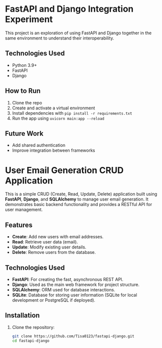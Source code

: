 # FastAPI and Django Integration Experiment

This project is an exploration of using FastAPI and Django together in the same environment to understand their interoperability.

## Technologies Used
- Python 3.9+
- FastAPI
- Django

## How to Run
1. Clone the repo  
2. Create and activate a virtual environment  
3. Install dependencies with `pip install -r requirements.txt`  
4. Run the app using `uvicorn main:app --reload`

## Future Work
- Add shared authentication  
- Improve integration between frameworks




# User Email Generation CRUD Application

This is a simple CRUD (Create, Read, Update, Delete) application built using **FastAPI**, **Django**, and **SQLAlchemy** to manage user email generation. It demonstrates basic backend functionality and provides a RESTful API for user management.

## Features

- **Create**: Add new users with email addresses.
- **Read**: Retrieve user data (email).
- **Update**: Modify existing user details.
- **Delete**: Remove users from the database.

## Technologies Used

- **FastAPI**: For creating the fast, asynchronous REST API.
- **Django**: Used as the main web framework for project structure.
- **SQLAlchemy**: ORM used for database interactions.
- **SQLite**: Database for storing user information (SQLite for local development or PostgreSQL if deployed).

## Installation

1. Clone the repository:
   ```bash
   git clone https://github.com/Tisa0123/fastapi-django.git
   cd fastapi-django
